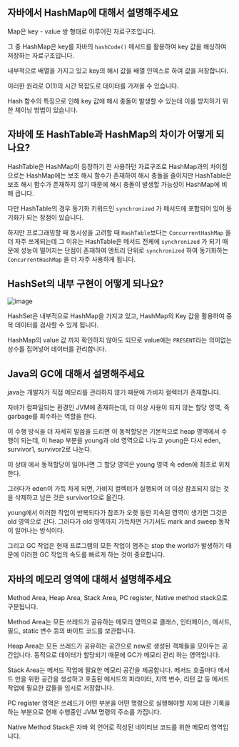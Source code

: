 ## 자바에서 HashMap에 대해서 설명해주세요

Map은 key - value 쌍 형태로 이루어진 자료구조입니다.

그 중 HashMap은 key를 자바의 `hashCode()` 메서드를 활용하여 key 값을 해싱하여 저장하는 자료구조입니다.

내부적으로 배열을 가지고 있고 key의 해시 값을 배열 인덱스로 하여 값을 저장합니다.

이러한 원리로 O(1)의 시간 복잡도로 데이터를 가져올 수 있습니다.

Hash 함수의 특징으로 인해 key 값에 해시 충돌이 발생할 수 있는데 이를 방지하기 위한 체이닝 방법이 있습니다.

## 자바에 또 HashTable과 HashMap의 차이가 어떻게 되나요?

HashTable은 HashMap이 등장하기 전 사용하던 자료구조로 HashMap과의 차이점으로는 HashMap에는 보조 해시 함수가 존재하여 해시 충돌을 줄이지만 HashTable은 보조 해시 함수가 존재하지 않기 때문에 해시 충돌이 발생할 가능성이 HashMap에 비해 큽니다.

다만 HashTable의 경우 동기화 키워드인 `synchronized` 가 메서드에 포함되어 있어 동기화가 되는 장점이 있습니다.

하지만 프로그래밍할 때 동시성을 고려할 때 `HashTable`보다는 `ConcurrentHashMap` 을 더 자주 쓰게되는데 그 이유는 HashTable은 메서드 전체에 `synchronized` 가 되기 때문에 성능이 떨어지는 단점이 존재하여 엔트리 단위로 `synchronized` 하여 동기화하는 `ConcurrentHashMap` 을 더 자주 사용하게 됩니다.

## HashSet의 내부 구현이 어떻게 되나요?

![image](https://github.com/ZI-won-ZONE-ha/CS_JONGJIBU/assets/88527476/63df875a-66b6-4edb-a79f-9f479b120201)

HashSet은 내부적으로 HashMap을 가지고 있고, HashMap의 Key 값을 활용하여 중복 데이터를 검사할 수 있게 됩니다.

HashMap의 value 값 까지 확인하지 않아도 되므로 value에는 `PRESENT`라는 의미없는 상수를 집어넣어 데이터를 관리합니다.

## Java의 GC에 대해서 설명해주세요

java는 개발자가 직접 메모리를 관리하지 않기 때문에 가비지 컬렉터가 존재합니다.

자바가 컴파일되는 환경인 JVM에 존재하는데, 더 이상 사용이 되지 않는 할당 영역, 즉 garbage를 회수하는 역할을 한다. 

이 수행 방식을 더 자세히 말씀을 드리면 이 동적할당은 기본적으로 heap 영역에서 수행이 되는데, 이 heap 부분을 young과 old 영역으로 나누고 young은 다시 eden, survivor1, survivor2로 나눈다. 

이 상태 에서 동적할당이 일어나면 그 할당 영역은 young 영역 속 eden에 최초로 위치한다. 

그러다가 eden이 가득 차게 되면, 가비지 컬렉터가 실행되어 더 이상 참조되지 않는 것을 삭제하고 남은 것은 survivor1으로 옮긴다. 

young에서 이러한 작업이 반복되다가 참조가 오랫 동안 지속된 영역이 생기면 그것은 old 영역으로 간다. 그러다가 old 영역까지 가득차면 거기서도 mark and sweep 동작이 일어나는 방식이다.

그리고 GC 작업은 현재 프로그램의 모든 작업이 멈추는 stop the world가 발생하기 때문에 이러한 GC 작업의 속도를 빠르게 하는 것이 중요합니다.

## 자바의 메모리 영역에 대해서 설명해주세요

Method Area, Heap Area, Stack Area, PC register, Native method stack으로 구분됩니다.

Method Area는 모든 쓰레드가 공유하는 메모리 영역으로 클래스, 인터페이스, 메서드, 필드, static 변수 등의 바이트 코드를 보관합니다.

Heap Area는 모든 쓰레드가 공유하는 공간으로 new로 생성된 객체들을 모아두는 공간입니다. 동적으로 데이터가 할당되기 때문에 GC가 메모리 관리 하는 영역입니다.

Stack Area는 메서드 작업에 필요한 메모리 공간을 제공합니다. 메서드 호출마다 메서드 만을 위한 공간을 생성하고 호출된 메서드의 파라미터, 지역 변수, 리턴 값 등 메서드 작업에 필요한 값들을 임시로 저장합니다.

PC register 영역은 쓰레드가 어떤 부분을 어떤 명령으로 실행해야할 지에 대한 기록을 하는 부분으로 현재 수행중인 JVM 명령의 주소를 가집니다.

Native Method Stack은 자바 외 언어로 작성된 네이티브 코드를 위한 메모리 영역입니다.
